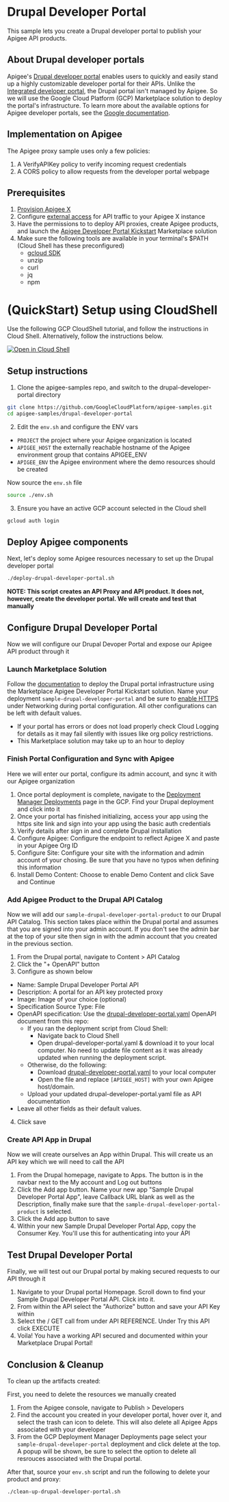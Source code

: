 # Drupal Developer Portal

This sample lets you create a Drupal developer portal to publish your Apigee API products.

## About Drupal developer portals

Apigee's [Drupal developer portal](https://cloud.google.com/apigee/docs/api-platform/publish/drupal/open-source-drupal) enables users to quickly and easily stand up a highly customizable developer portal for their APIs. Unlike the [Integrated developer portal](https://cloud.google.com/apigee/docs/api-platform/publish/portal/build-integrated-portal), the Drupal portal isn't managed by Apigee. So we will use the Google Cloud Platform (GCP) Marketplace solution to deploy the portal's infrastructure. To learn more about the available options for Apigee developer portals, see the [Google documentation](https://cloud.google.com/apigee/docs/api-platform/publish/intro-portals).

## Implementation on Apigee 

The Apigee proxy sample uses only a few policies:
1. A VerifyAPIKey policy to verify incoming request credentials
2. A CORS policy to allow requests from the developer portal webpage

## Prerequisites
1. [Provision Apigee X](https://cloud.google.com/apigee/docs/api-platform/get-started/provisioning-intro)
2. Configure [external access](https://cloud.google.com/apigee/docs/api-platform/get-started/configure-routing#external-access) for API traffic to your Apigee X instance
3. Have the permissions to to deploy API proxies, create Apigee products, and launch the [Apigee Developer Portal Kickstart](https://console.cloud.google.com/marketplace/product/bap-marketplace/apigee-drupal-devportal) Marketplace solution
4. Make sure the following tools are available in your terminal's $PATH (Cloud Shell has these preconfigured)
    * [gcloud SDK](https://cloud.google.com/sdk/docs/install)
    * unzip
    * curl
    * jq
    * npm

# (QuickStart) Setup using CloudShell

Use the following GCP CloudShell tutorial, and follow the instructions in Cloud Shell. Alternatively, follow the instructions below.

[![Open in Cloud Shell](https://gstatic.com/cloudssh/images/open-btn.png)](https://ssh.cloud.google.com/cloudshell/open?cloudshell_git_repo=https://github.com/GoogleCloudPlatform/apigee-samples&cloudshell_git_branch=main&cloudshell_workspace=.&cloudshell_tutorial=drupal-developer-portal/docs/cloudshell-tutorial.md)

## Setup instructions

1. Clone the apigee-samples repo, and switch to the drupal-developer-portal directory

```bash
git clone https://github.com/GoogleCloudPlatform/apigee-samples.git
cd apigee-samples/drupal-developer-portal
```

2. Edit the `env.sh` and configure the ENV vars

* `PROJECT` the project where your Apigee organization is located
* `APIGEE_HOST` the externally reachable hostname of the Apigee environment group that contains APIGEE_ENV
* `APIGEE_ENV` the Apigee environment where the demo resources should be created

Now source the `env.sh` file

```bash
source ./env.sh
```

3. Ensure you have an active GCP account selected in the Cloud shell

```sh
gcloud auth login
```

## Deploy Apigee components

Next, let's deploy some Apigee resources necessary to set up the Drupal developer portal

```bash
./deploy-drupal-developer-portal.sh
```

**NOTE: This script creates an API Proxy and API product. It does not, however, create the developer portal. We will create and test that manually**

## Configure Drupal Developer Portal

Now we will configure our Drupal Devoper Portal and expose our Apigee API product through it

### Launch Marketplace Solution

Follow the [documentation](https://cloud.google.com/apigee/docs/api-platform/publish/drupal/get-started-cloud-marketplace) to deploy the Drupal portal infrastructure using the Marketplace Apigee Developer Portal Kickstart solution. Name your deployment `sample-drupal-developer-portal` and be sure to [enable HTTPS](https://cloud.google.com/apigee/docs/api-platform/publish/drupal/apigee-cloud-marketplace-customize#https) under Networking during portal configuration. All other configurations can be left with default values.
* If your portal has errors or does not load properly check Cloud Logging for details as it may fail silently with issues like org policy restrictions.
* This Marketplace solution may take up to an hour to deploy

### Finish Portal Configuration and Sync with Apigee

Here we will enter our portal, configure its admin account, and sync it with our Apigee organization

1. Once portal deployment is complete, navigate to the [Deployment Manager Deployments](https://console.cloud.google.com/dm/deployments) page in the GCP. Find your Drupal deployment and click into it
2. Once your portal has finished initializing, access your app using the https site link and sign into your app using the basic auth credentials
3. Verify details after sign in and complete Drupal installation
4. Configure Apigee: Configure the endpoint to reflect Apigee X and paste in your Apigee Org ID
5. Configure Site: Configure your site with the information and admin account of your chosing. Be sure that you have no typos when defining this information
6. Install Demo Content: Choose to enable Demo Content and click Save and Continue

### Add Apigee Product to the Drupal API Catalog

Now we will add our `sample-drupal-developer-portal-product` to our Drupal API Catalog. This section takes place within the Drupal portal and assumes that you are signed into your admin account. If you don't see the admin bar at the top of your site then sign in with the admin account that you created in the previous section.

1. From the Drupal portal, navigate to Content > API Catalog
2. Click the "+ OpenAPI" button
3. Configure as shown below
- Name: Sample Drupal Developer Portal API
- Description: A portal for an API key protected proxy
- Image: Image of your choice (optional)
- Specification Source Type: File
- OpenAPI specification: Use the [drupal-developer-portal.yaml](drupal-developer-portal.yaml) OpenAPI document from this repo:
    - If you ran the deployment script from Cloud Shell:
        - Navigate back to Cloud Shell
        - Open drupal-developer-portal.yaml & download it to your local computer. No need to update file content as it was already updated when running the deployment script.
    - Otherwise, do the following:
        - Download [drupal-developer-portal.yaml](drupal-developer-portal.yaml) to your local computer
        - Open the file and replace `[APIGEE_HOST]` with your own Apigee host/domain.
    - Upload your updated drupal-developer-portal.yaml file as API documentation
- Leave all other fields as their default values.
4. Click save

### Create API App in Drupal

Now we will create ourselves an App within Drupal. This will create us an API key which we will need to call the API

1. From the Drupal homepage, navigate to Apps. The button is in the navbar next to the My account and Log out buttons
2. Click the Add app button. Name your new app "Sample Drupal Developer Portal App", leave Callback URL blank as well as the Description, finally make sure that the `sample-drupal-developer-portal-product` is selected.
3. Click the Add app button to save
4. Within your new Sample Drupal Developer Portal App, copy the Consumer Key. You'll use this for authenticating into your API

## Test Drupal Developer Portal

Finally, we will test out our Drupal portal by making secured requests to our API through it

1. Navigate to your Drupal portal Homepage. Scroll down to find your Sample Drupal Developer Portal API. Click into it.
2. From within the API select the "Authorize" button and save your API Key within
3. Select the / GET call from under API REFERENCE. Under Try this API click EXECUTE
4. Voila! You have a working API secured and documented within your Marketplace Drupal Portal!

## Conclusion & Cleanup

To clean up the artifacts created:

First, you need to delete the resources we manually created

1. From the Apigee console, navigate to Publish > Developers
2. Find the account you created in your developer portal, hover over it, and select the trash can icon to delete. This will also delete all Apigee Apps associated with your developer
3. From the GCP Deployment Manager Deployments page select your `sample-drupal-developer-portal` deployment and click delete at the top. A popup will be shown, be sure to select the option to delete all resrouces associated with the Drupal portal.

After that, source your `env.sh` script and run the following to delete your product and proxy:

```bash
./clean-up-drupal-developer-portal.sh
```
